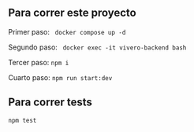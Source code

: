 ## Para correr este proyecto

Primer paso:
``` docker compose up -d```

Segundo paso:
``` docker exec -it vivero-backend bash```

Tercer paso:
```npm i```

Cuarto paso:
```npm run start:dev```


## Para correr tests

```npm test```
